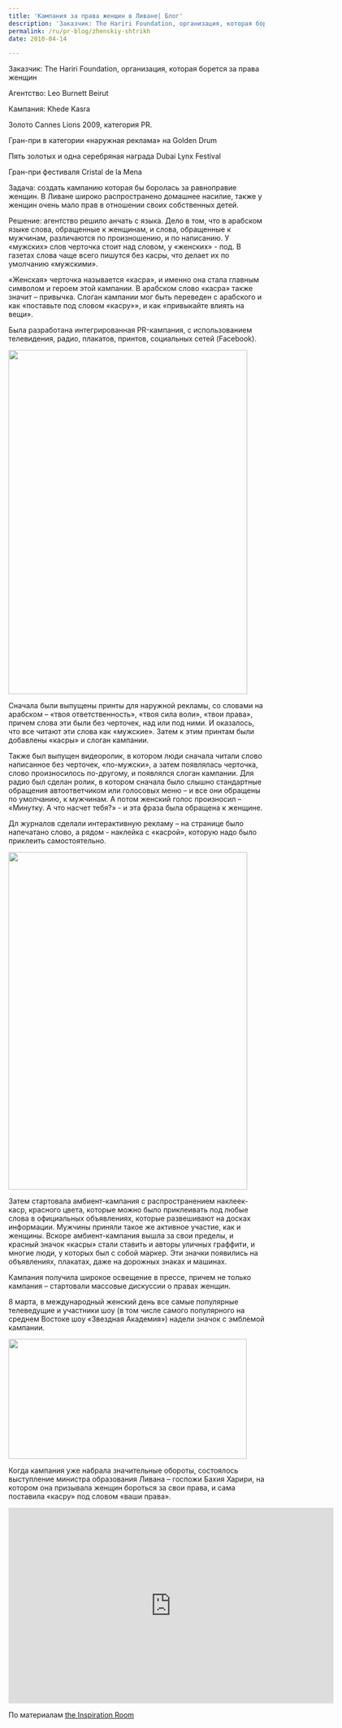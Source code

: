 ```yaml
---
title: 'Кампания за права женщин в Ливане| Блог'
description: 'Заказчик: The Hariri Foundation, организация, которая борется за права женщин Агентство: Leo Burnett Beirut Кампания: Khede Kasra Золото Cannes Lions 2009, категория PR. Гран-при в категории «наружная реклама» на Golden Drum Пять золотых и одна серебряная награда Dubai Lynx Festival'
permalink: /ru/pr-blog/zhenskiy-shtrikh
date: 2010-04-14

---
```


Заказчик: The Hariri Foundation, организация, которая борется за права женщин

Агентство: Leo Burnett Beirut

Кампания: Khede Kasra

Золото Cannes Lions 2009, категория PR.

Гран-при в категории «наружная реклама» на Golden Drum

Пять золотых и одна серебряная награда Dubai Lynx Festival

Гран-при фестиваля Cristal de la Mena

Задача: создать кампанию которая бы боролась за равноправие женщин. В Ливане широко распространено домашнее насилие,   также  у женщин очень мало прав в отношении своих собственных детей.

Решение: агентство решило анчать с языка. Дело в том, что в арабском языке слова, обращенные к женщинам, и слова, обращенные к мужчинам, различаются по произношению, и по написанию. У  «мужских» слов черточка стоит над словом, у «женских» - под. В газетах слова чаще всего пишутся без касры, что делает их по умолчанию «мужскими».

«Женская» черточка называется «касра», и  именно она стала главным символом и героем этой кампании. В арабском слово «касра» также значит – привычка. Слоган кампании мог быть переведен с арабского и как «поставьте под словом «касру»», и как «привыкайте влиять на вещи».

Была разработана интегрированная PR-кампания, с использованием телевидения, радио, плакатов, принтов, социальных сетей (Facebook).

<img src="{{ site.assets }}/upload/khede-kasra-poster.jpg" alt="" class="post__img" width="470" height="677">

Сначала были выпущены принты для наружной рекламы, со словами на арабском – «твоя ответственность», «твоя сила воли», «твои права», причем слова эти были без черточек, над или под ними. И оказалось, что все читают эти слова как «мужские». Затем к этим принтам были добавлены «касры» и слоган кампании.

Также был выпущен видеоролик, в котором люди сначала читали слово написанное без черточек, «по-мужски», а затем появлялась черточка, слово произносилось по-другому, и появлялся слоган кампании. Для радио был сделан ролик, в котором сначала было слышно стандартные обращения автоответчиком или голосовых меню – и все они обращены по умолчанию, к мужчинам. А потом женский голос произносил – «Минутку. А что насчет тебя?» - и эта фраза была обращена к женщине.

Дл журналов сделали интерактивную рекламу – на странице было напечатано слово, а рядом  - наклейка с «касрой», которую надо было приклеить самостоятельно.

<img src="{{ site.assets }}/upload/khede-kasra-posters.jpg" alt="" class="post__img" width="470" height="664">

Затем стартовала амбиент-кампания с распространением наклеек-каср, красного цвета, которые можно было приклеивать под любые слова в официальных объявлениях, которые развешивают на досках информации. Мужчины приняли такое же активное участие, как и женщины. Вскоре амбиент-кампания вышла за свои пределы, и красный значок «касры» стали ставить и авторы уличных граффити, и многие люди, у которых был  с собой маркер. Эти значки появились на объявлениях, плакатах, даже на дорожных знаках и машинах.

Кампания получила широкое освещение в прессе, причем не только кампания – стартовали массовые дискуссии  о правах женщин.

8 марта, в международный женский день все самые популярные телеведущие и участники шоу (в том числе самого популярного на среднем Востоке шоу «Звездная Академия») надели значок с эмблемой кампании.

<img src="{{ site.assets }}/upload/khede-kasra-spreads.jpg" alt="" class="post__img" width="469" height="236">

Когда кампания уже набрала значительные обороты, состоялось выступление министра образования Ливана – госпожи Бахия Харири, на котором она призывала женщин бороться за свои права, и сама поставила «касру» под словом «ваши права».

<object width="640" height="385"><param name="movie" value="http://www.youtube.com/v/KEEeWUI_Z38&border=1&color1=0xd6d6d6&color2=0xf0f0f0&hl=en_US&feature=player_embedded&fs=1"></param><param name="allowFullScreen" value="true"></param><param name="allowScriptAccess" value="always"></param><embed src="http://www.youtube.com/v/KEEeWUI_Z38&amp;border=1&amp;color1=0xd6d6d6&amp;color2=0xf0f0f0&amp;hl=en_US&amp;feature=player_embedded&amp;fs=1" type="application/x-shockwave-flash" allowfullscreen="true" allowscriptaccess="always" width="640" height="385"></embed></object>

По материалам <a href="http://theinspirationroom.com/daily/2009/hariri-foundation-khede-kasra/">the Inspiration Room </a>

